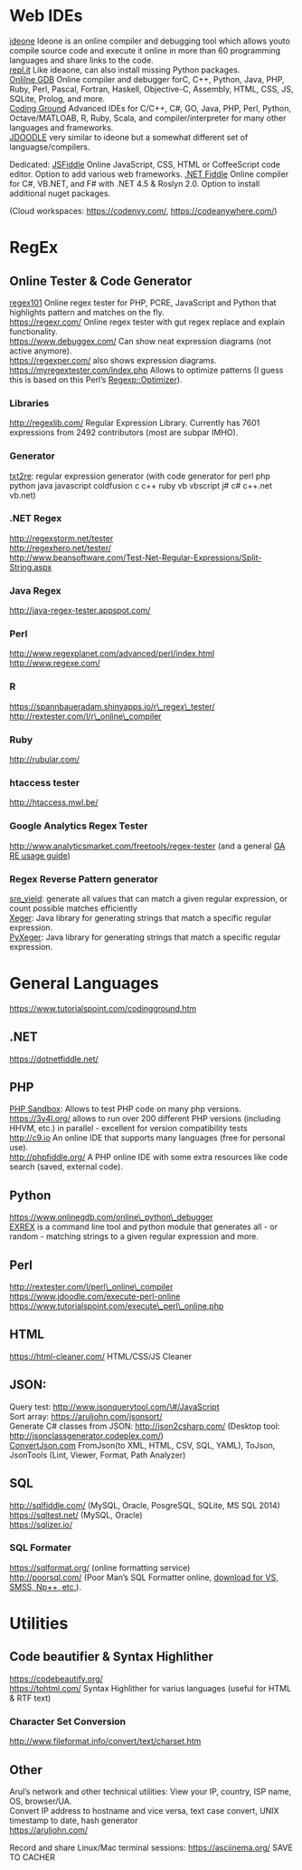 # Web IDEs

[ideone](https://ideone.com/) Ideone is an online compiler and debugging tool which allows youto compile source code and execute it online in more than 60 programming languages and share links to the code.  
[repl.it](https://repl.it) Like ideaone, can also install missing Python packages.  
[Onlilne GDB](https://www.onlinegdb.com/) Online compiler and debugger forC, C++, Python, Java, PHP, Ruby, Perl, Pascal, Fortran, Haskell, Objective-C, Assembly, HTML, CSS, JS, SQLite, Prolog, and more.  
[Coding Ground](https://www.tutorialspoint.com/codingground.htm) Advanced IDEs for C/C++, C\#, GO, Java, PHP, Perl, Python, Octave/MATLOAB, R, Ruby, Scala, and compiler/interpreter for many other languages and frameworks.  
[JDOODLE](https://www.jdoodle.com/) very similar to ideone but a somewhat different set of languagse/compilers.

Dedicated: [JSFiddle](https://jsfiddle.net/) Online JavaScript, CSS, HTML or CoffeeScript code editor. Option to add various web frameworks. [.NET Fiddle](https://dotnetfiddle.net/) Online compiler for C\#, VB.NET, and F\# with .NET 4.5 & Roslyn 2.0. Option to install additional nuget packages.

(Cloud workspaces: https://codenvy.com/, https://codeanywhere.com/)

# RegEx

## Online Tester & Code Generator

[regex101](https:/regex101.com) Online regex tester for PHP, PCRE, JavaScript and Python that highlights pattern and matches on the fly.  
https://regexr.com/ Online regex tester with gut regex replace and explain functionality.  
https://www.debuggex.com/ Can show neat expression diagrams (not active anymore).  
https://regexper.com/ also shows expression diagrams.  
https://myregextester.com/index.php Allows to optimize patterns (I guess this is based on this Perl’s [Regexp::Optimizer](http://search.cpan.org/~dankogai/Regexp-Optimizer-0.23/lib/Regexp/Optimizer.pm)).

### Libraries

http://regexlib.com/ Regular Expression Library. Currently has 7601 expressions from 2492 contributors (most are subpar IMHO).

### Generator

[txt2re](txt2re.com): regular expression generator (with code generator for perl php python java javascript coldfusion c c++ ruby vb vbscript j\# c\# c++.net vb.net)

### .NET Regex

http://regexstorm.net/tester  
http://regexhero.net/tester/  
http://www.beansoftware.com/Test-Net-Regular-Expressions/Split-String.aspx

### Java Regex

http://java-regex-tester.appspot.com/

### Perl

http://www.regexplanet.com/advanced/perl/index.html  
http://www.regexe.com/

### R

https://spannbaueradam.shinyapps.io/r\_regex\_tester/  
http://rextester.com/l/r\_online\_compiler

### Ruby

http://rubular.com/

### htaccess tester

http://htaccess.mwl.be/

### Google Analytics Regex Tester

http://www.analyticsmarket.com/freetools/regex-tester (and a general [GA RE usage guide](https://www.apasters.com/blog/regex-guide-google-analytics-tag-manager/))

### Regex Reverse Pattern generator

[sre_yield](https://github.com/google/sre_yield): generate all values that can match a given regular expression, or count possible matches efficiently  
[Xeger](https://github.com/bluezio/xeger): Java library for generating strings that match a specific regular expression.  
[PyXeger](https://github.com/bluezio/xeger): Java library for generating strings that match a specific regular expression.

# General Languages

https://www.tutorialspoint.com/codingground.htm

## .NET

https://dotnetfiddle.net/

## PHP

[PHP Sandbox](http://sandbox.onlinephpfunctions.com/): Allows to test PHP code on many php versions.  
https://3v4l.org/ allows to run over 200 different PHP versions (including HHVM, etc.) in parallel - excellent for version compatibility tests  
http://c9.io An online IDE that supports many languages (free for personal use).  
http://phpfiddle.org/ A PHP online IDE with some extra resources like code search (saved, external code).

## Python

https://www.onlinegdb.com/online\_python\_debugger  
[EXREX](https://github.com/asciimoo/exrex) is a command line tool and python module that generates all - or random - matching strings to a given regular expression and more.

## Perl

http://rextester.com/l/perl\_online\_compiler  
https://www.jdoodle.com/execute-perl-online  
https://www.tutorialspoint.com/execute\_perl\_online.php

## HTML

https://html-cleaner.com/ HTML/CSS/JS Cleaner

## JSON:

Query test: http://www.jsonquerytool.com/\#/JavaScript  
Sort array: https://aruljohn.com/jsonsort/  
Generate C\# classes from JSON: http://json2csharp.com/ (Desktop tool: http://jsonclassgenerator.codeplex.com/)  
[ConvertJson.com](http://convertjson.com/) FromJson(to XML, HTML, CSV, SQL, YAML), ToJson, JsonTools (Lint, Viewer, Format, Path Analyzer)

## SQL

http://sqlfiddle.com/ (MySQL, Oracle, PosgreSQL, SQLite, MS SQL 2014)  
https://sqltest.net/ (MySQL, Oracle)  
https://sqlizer.io/

### SQL Formater

https://sqlformat.org/ (online formatting service)  
http://poorsql.com/ (Poor Man’s SQL Formatter online, [download for VS, SMSS, Np++, etc.](http://architectshack.com/PoorMansTSqlFormatter.ashx#Download_4)).

# Utilities

## Code beautifier & Syntax Highlither

https://codebeautify.org/  
https://tohtml.com/ Syntax Highlither for varius languages (useful for HTML & RTF text)

### Character Set Conversion

http://www.fileformat.info/convert/text/charset.htm

## Other

Arul’s network and other technical utilities: View your IP, country, ISP name, OS, browser/UA.  
Convert IP address to hostname and vice versa, text case convert, UNIX timestamp to date, hash generator  
https://aruljohn.com/

Record and share Linux/Mac terminal sessions: https://asciinema.org/ SAVE TO CACHER
